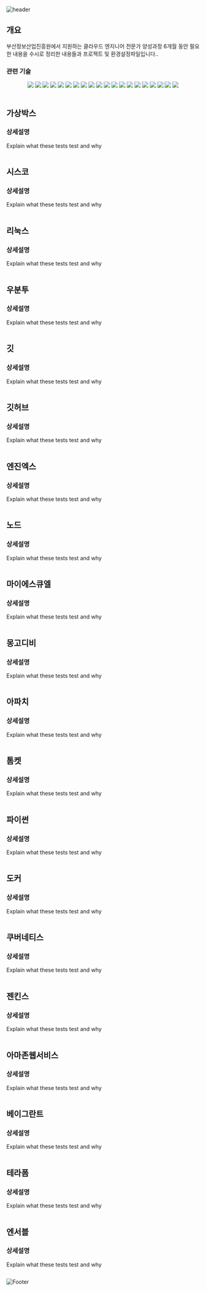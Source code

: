 ![header](https://capsule-render.vercel.app/api?type=rounded&color=0B0B61&height=180&section=header&text=프로젝트_올빼미&fontSize=90&fontColor=D7DF01)

## 개요

부산정보산업진흥원에서 지원하는 클라우드 엔지니어 전문가 양성과정 6개월 동안 필요한 내용을 수시로 정리한 내용들과 프로젝트 및 환경설정파일입니다..

### 관련 기술

<div align="center">
    <img src="https://img.shields.io/badge/Virtualbox-183A61?style=flat&logo=virtualbox&logoColor=white" />
	<img src="https://img.shields.io/badge/Cisco-1BA0D7?style=flat&logo=Cisco&logoColor=white" />
    <img src="https://img.shields.io/badge/Linux-FCC624?style=flat&logo=Linux&logoColor=white" />
    <img src="https://img.shields.io/badge/Ubuntu-E95420?style=flat&logo=ubuntu&logoColor=white" />
    <img src="https://img.shields.io/badge/Git-F05032?style=flat&logo=git&logoColor=white" />
    <img src="https://img.shields.io/badge/Github-181717?style=flat&logo=github&logoColor=white" />
    <img src="https://img.shields.io/badge/Nginx-009639?style=flat&logo=nginx&logoColor=white" />
    <img src="https://img.shields.io/badge/Nodejs-76D04B?style=flat&logo=nodedotjs&logoColor=white" />
    <img src="https://img.shields.io/badge/Mysql-4479A1?style=flat&logo=mysql&logoColor=white" />
    <img src="https://img.shields.io/badge/Mongodb-47A248?style=flat&logo=mongodb&logoColor=white" />
    <img src="https://img.shields.io/badge/Apache-D22128?style=flat&logo=apache&logoColor=white" />
    <img src="https://img.shields.io/badge/ApacheTomcat-F8DC75?style=flat&logo=apachetomcat&logoColor=white" />
    <img src="https://img.shields.io/badge/Python-3776AB?style=flat&logo=python&logoColor=white" />
    <img src="https://img.shields.io/badge/Docker-B8DBE4?style=flat&logo=docker&logoColor=white" />
    <img src="https://img.shields.io/badge/Kubernetes-326CE5?style=flat&logo=kubernetes&logoColor=white" />
    <img src="https://img.shields.io/badge/Jenkins-B41717?style=flat&logo=jenkins&logoColor=white" />
	<img src="https://img.shields.io/badge/Amazon AWS-232F3E?style=flat&logo=Amazon AWS&logoColor=white" />
    <img src="https://img.shields.io/badge/Vagrant-F74843?style=flat&logo=Vagrant&logoColor=white" />
    <img src="https://img.shields.io/badge/Terraform-7B42BC?style=flat&logo=Terraform&logoColor=white" />
    <img src="https://img.shields.io/badge/Ansible-EE0000?style=flat&logo=Ansible&logoColor=white" />
    
    
</div>
 

## 가상박스

### 상세설명

Explain what these tests test and why

```

```

## 시스코

### 상세설명

Explain what these tests test and why

```

```

## 리눅스

### 상세설명

Explain what these tests test and why

```

```

## 우분투

### 상세설명

Explain what these tests test and why

```

```


## 깃

### 상세설명

Explain what these tests test and why

```

```

## 깃허브

### 상세설명

Explain what these tests test and why

```

```

## 엔진엑스

### 상세설명

Explain what these tests test and why

```

```

## 노드

### 상세설명

Explain what these tests test and why

```

```

## 마이에스큐엘

### 상세설명

Explain what these tests test and why

```

```

## 몽고디비

### 상세설명

Explain what these tests test and why

```

```

## 아파치

### 상세설명

Explain what these tests test and why

```

```

## 톰켓

### 상세설명

Explain what these tests test and why

```

```

## 파이썬

### 상세설명

Explain what these tests test and why

```

```

## 도커

### 상세설명

Explain what these tests test and why

```

```

## 쿠버네티스

### 상세설명

Explain what these tests test and why

```

```

## 젠킨스

### 상세설명

Explain what these tests test and why

```

```

## 아마존웹서비스

### 상세설명

Explain what these tests test and why

```

```

## 베이그란트

### 상세설명

Explain what these tests test and why

```

```

## 테라폼

### 상세설명

Explain what these tests test and why

```

```

## 엔서블

### 상세설명

Explain what these tests test and why

```

```

![Footer](https://capsule-render.vercel.app/api?type=waving&color=auto&height=200&section=footer)
